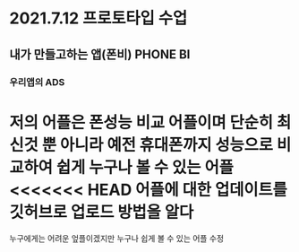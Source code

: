 # 2021.7.12 프로토타입 수업
## 내가 만들고하는 앱(폰비) PHONE BI
### 우리앱의 ADS
저의 어플은 폰성능 비교 어플이며 단순히 최신것 뿐 아니라 예전 휴대폰까지 성능으로 비교하여 쉽게 누구나 볼 수 있는 어플
<<<<<<< HEAD
어플에 대한 업데이트를 깃허브로 업로드 방법을 알다
=======
누구에게는 어려운 엎플이겠지만 누구나 쉽게 볼 수 있는 어플 수정

